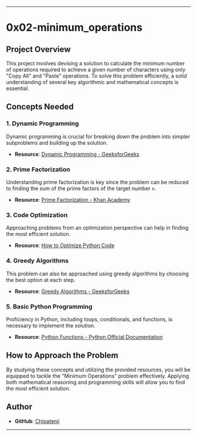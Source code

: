 
---

# 0x02-minimum_operations

## Project Overview

This project involves devising a solution to calculate the minimum number of operations required to achieve a given number of characters using only "Copy All" and "Paste" operations. To solve this problem efficiently, a solid understanding of several key algorithmic and mathematical concepts is essential.

## Concepts Needed

### 1. Dynamic Programming
Dynamic programming is crucial for breaking down the problem into simpler subproblems and building up the solution.

- **Resource**: [Dynamic Programming - GeeksforGeeks](https://www.geeksforgeeks.org/dynamic-programming/)

### 2. Prime Factorization
Understanding prime factorization is key since the problem can be reduced to finding the sum of the prime factors of the target number `n`.

- **Resource**: [Prime Factorization - Khan Academy](https://www.khanacademy.org/math/pre-algebra/factors-multiples/prime-factorization/v/prime-factorization)

### 3. Code Optimization
Approaching problems from an optimization perspective can help in finding the most efficient solution.

- **Resource**: [How to Optimize Python Code](https://docs.python.org/3/howto/)

### 4. Greedy Algorithms
This problem can also be approached using greedy algorithms by choosing the best option at each step.

- **Resource**: [Greedy Algorithms - GeeksforGeeks](https://www.geeksforgeeks.org/greedy-algorithms/)

### 5. Basic Python Programming
Proficiency in Python, including loops, conditionals, and functions, is necessary to implement the solution.

- **Resource**: [Python Functions - Python Official Documentation](https://docs.python.org/3/tutorial/controlflow.html#defining-functions)

## How to Approach the Problem

By studying these concepts and utilizing the provided resources, you will be equipped to tackle the "Minimum Operations" problem effectively. Applying both mathematical reasoning and programming skills will allow you to find the most efficient solution.

## Author

- **GitHub**: [Chipatenii](https://github.com/Chipatenii)

---
